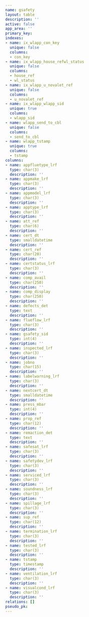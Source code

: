 ```yaml
---
name: gsafety
layout: table
description: ''
active: false
app_area: ''
primary_key: 
indexes:
- name: ix_wlapp_con_key
  unique: false
  columns:
  - con_key
- name: ix_wlapp_house_refwl_status
  unique: false
  columns:
  - house_ref
  - wl_status
- name: ix_wlapp_u_novalet_ref
  unique: false
  columns:
  - u_novalet_ref
- name: ix_wlapp_wlapp_sid
  unique: true
  columns:
  - wlapp_sid
- name: wlapp_send_to_cbl
  unique: false
  columns:
  - send_to_cbl
- name: wlapp_tstamp
  unique: true
  columns:
  - tstamp
columns:
- name: appfluetype_lrf
  type: char(3)
  description: ''
- name: appmake_lrf
  type: char(3)
  description: ''
- name: appmodel_lrf
  type: char(3)
  description: ''
- name: apptype_lrf
  type: char(3)
  description: ''
- name: att_ref
  type: char(6)
  description: ''
- name: cert_dt
  type: smalldatetime
  description: ''
- name: cert_ref
  type: char(20)
  description: ''
- name: certstatus_lrf
  type: char(3)
  description: ''
- name: comp_avail
  type: char(250)
  description: ''
- name: comp_display
  type: char(250)
  description: ''
- name: defects_det
  type: text
  description: ''
- name: flueflow_lrf
  type: char(3)
  description: ''
- name: gsafety_sid
  type: int(4)
  description: ''
- name: inspected_lrf
  type: char(3)
  description: ''
- name: jobno
  type: char(15)
  description: ''
- name: labelwarning_lrf
  type: char(3)
  description: ''
- name: nextcert_dt
  type: smalldatetime
  description: ''
- name: press_mbar
  type: int(4)
  description: ''
- name: prop_ref
  type: char(12)
  description: ''
- name: remaction_det
  type: text
  description: ''
- name: safesat_lrf
  type: char(3)
  description: ''
- name: safetydev_lrf
  type: char(3)
  description: ''
- name: serviced_lrf
  type: char(3)
  description: ''
- name: soundness_lrf
  type: char(3)
  description: ''
- name: spillage_lrf
  type: char(3)
  description: ''
- name: sup_ref
  type: char(12)
  description: ''
- name: termination_lrf
  type: char(3)
  description: ''
- name: tested_lrf
  type: char(3)
  description: ''
- name: tstamp
  type: timestamp
  description: ''
- name: ventilation_lrf
  type: char(3)
  description: ''
- name: visualcond_lrf
  type: char(3)
  description: ''
relations: []
pseudo_pk: 
---
```


